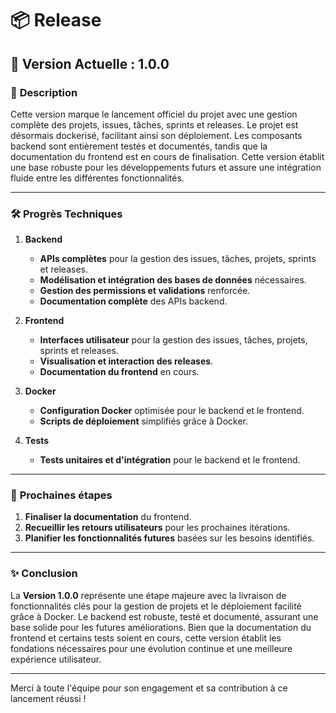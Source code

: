 # 📦 Release

## 🚀 **Version Actuelle : 1.0.0**

### 📅 **Description**
Cette version marque le lancement officiel du projet avec une gestion complète des projets, issues, tâches, sprints et releases. Le projet est désormais dockerisé, facilitant ainsi son déploiement. Les composants backend sont entièrement testés et documentés, tandis que la documentation du frontend est en cours de finalisation. Cette version établit une base robuste pour les développements futurs et assure une intégration fluide entre les différentes fonctionnalités.

---

### 🛠️ **Progrès Techniques**

1. **Backend**
   - **APIs complètes** pour la gestion des issues, tâches, projets, sprints et releases.
   - **Modélisation et intégration des bases de données** nécessaires.
   - **Gestion des permissions et validations** renforcée.
   - **Documentation complète** des APIs backend.

2. **Frontend**
   - **Interfaces utilisateur** pour la gestion des issues, tâches, projets, sprints et releases.
   - **Visualisation et interaction des releases**.
   - **Documentation du frontend** en cours.

3. **Docker**
   - **Configuration Docker** optimisée pour le backend et le frontend.
   - **Scripts de déploiement** simplifiés grâce à Docker.

4. **Tests**
   - **Tests unitaires et d'intégration** pour le backend et le frontend. 

---

### 🔄 **Prochaines étapes**
1. **Finaliser la documentation** du frontend.
5. **Recueillir les retours utilisateurs** pour les prochaines itérations.
6. **Planifier les fonctionnalités futures** basées sur les besoins identifiés.

---

### ✨ **Conclusion**
La **Version 1.0.0** représente une étape majeure avec la livraison de fonctionnalités clés pour la gestion de projets et le déploiement facilité grâce à Docker. Le backend est robuste, testé et documenté, assurant une base solide pour les futures améliorations. Bien que la documentation du frontend et certains tests soient en cours, cette version établit les fondations nécessaires pour une évolution continue et une meilleure expérience utilisateur.

---

Merci à toute l'équipe pour son engagement et sa contribution à ce lancement réussi !
